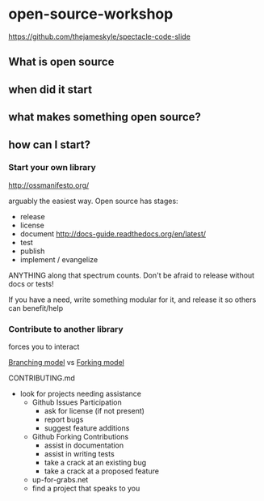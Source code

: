 # open-source-workshop

https://github.com/thejameskyle/spectacle-code-slide

## What is open source

## when did it start

## what makes something open source?

## how can I start?

### Start your own library

http://ossmanifesto.org/

arguably the easiest way. Open source has stages:

- release
- license
- document http://docs-guide.readthedocs.org/en/latest/
- test
- publish
- implement / evangelize

ANYTHING along that spectrum counts. Don't be afraid to release without docs or tests!

If you have a need, write something modular for it, and release it so others can benefit/help

### Contribute to another library

forces you to interact

[Branching model](https://www.atlassian.com/git/tutorials/comparing-workflows/feature-branch-workflow) vs [Forking model](https://www.atlassian.com/git/tutorials/comparing-workflows/forking-workflow)

CONTRIBUTING.md

- look for projects needing assistance
  - Github Issues Participation
    - ask for license (if not present)
    - report bugs
    - suggest feature additions
  - Github Forking Contributions
    - assist in documentation
    - assist in writing tests
    - take a crack at an existing bug
    - take a crack at a proposed feature
  - up-for-grabs.net
  - find a project that speaks to you

